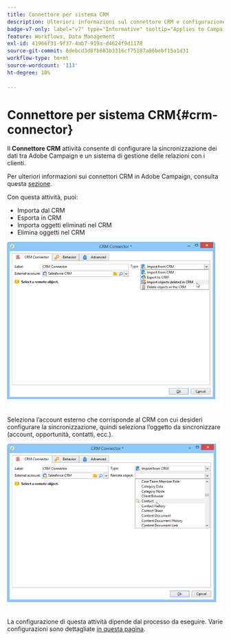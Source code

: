 ```yaml
---
title: Connettore per sistema CRM
description: Ulteriori informazioni sul connettore CRM e configurazione della sincronizzazione dati
badge-v7-only: label="v7" type="Informative" tooltip="Applies to Campaign Classic v7 only"
feature: Workflows, Data Management
exl-id: 41966f31-9f37-4ab7-919a-d4624f9d1178
source-git-commit: 8debcd3d8fb883b3316cf75187a86bebf15a1d31
workflow-type: tm+mt
source-wordcount: '113'
ht-degree: 10%

---
```


# Connettore per sistema CRM{#crm-connector}



Il **Connettore CRM** attività consente di configurare la sincronizzazione dei dati tra Adobe Campaign e un sistema di gestione delle relazioni con i clienti.

Per ulteriori informazioni sui connettori CRM in Adobe Campaign, consulta questa [sezione](../../platform/using/crm-connectors.md).

Con questa attività, puoi:

* Importa dal CRM
* Esporta in CRM
* Importa oggetti eliminati nel CRM
* Elimina oggetti nel CRM

![](assets/crm_task_select_op.png)

Seleziona l’account esterno che corrisponde al CRM con cui desideri configurare la sincronizzazione, quindi seleziona l’oggetto da sincronizzare (account, opportunità, contatti, ecc.).

![](assets/crm_task_select_obj.png)

La configurazione di questa attività dipende dal processo da eseguire. Varie configurazioni sono dettagliate [in questa pagina](../../platform/using/crm-data-sync.md).
